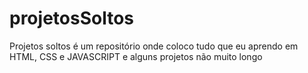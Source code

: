 # projetosSoltos
Projetos soltos é um repositório onde coloco tudo que eu aprendo em HTML, CSS e JAVASCRIPT e alguns projetos não muito longo
